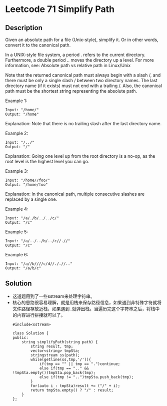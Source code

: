 # Leetcode 71 Simplify Path
## Description
Given an absolute path for a file (Unix-style), simplify it. Or in other words, convert it to the canonical path.

In a UNIX-style file system, a period . refers to the current directory. Furthermore, a double period .. moves the directory up a level. For more information, see: Absolute path vs relative path in Linux/Unix

Note that the returned canonical path must always begin with a slash /, and there must be only a single slash / between two directory names. The last directory name (if it exists) must not end with a trailing /. Also, the canonical path must be the shortest string representing the absolute path.

 

Example 1:
```
Input: "/home/"
Output: "/home"
```
Explanation: Note that there is no trailing slash after the last directory name.

Example 2:
```
Input: "/../"
Output: "/"
```
Explanation: Going one level up from the root directory is a no-op, as the root level is the highest level you can go.

Example 3:
```
Input: "/home//foo/"
Output: "/home/foo"
```
Explanation: In the canonical path, multiple consecutive slashes are replaced by a single one.

Example 4:
```
Input: "/a/./b/../../c/"
Output: "/c"
```

Example 5:
```
Input: "/a/../../b/../c//.//"
Output: "/c"
```

Example 6:
```
Input: "/a//b////c/d//././/.."
Output: "/a/b/c"
```

## Solution

- 这道题用到了一些sstream来处理字符串。
- 核心的思路很容易理解，就是用栈来保存路径信息，如果遇到非特殊字符就将文件路径存放近栈，如果遇到..就弹出栈。当遍历完这个字符串之后，将栈中的内容进行拼接就可以了。
    ```
    #include<sstream>

    class Solution {
    public:
        string simplifyPath(string path) {
            string result, tmp;
            vector<string> tmpSta;
            stringstream ss(path);
            while(getline(ss,tmp,'/')){
                if(tmp == "" || tmp == ".")continue;
                else if(tmp == ".." && !tmpSta.empty())tmpSta.pop_back(tmp);
                else if(tmp != "..")tmpSta.push_back(tmp);
            }
            for(auto i : tmpSta)result += ("/" + i);
            return tmpSta.empty() ? "/" : result;
        }
    };
    ```